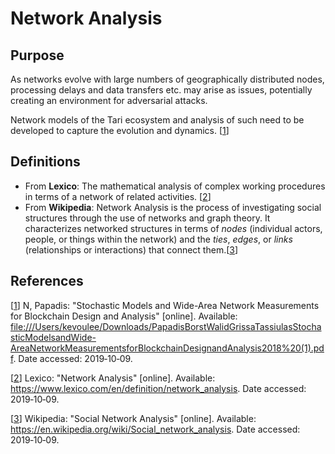 

# Network Analysis

## Purpose

As networks evolve with large numbers of geographically distributed nodes, processing delays and data transfers etc. may arise as issues, potentially creating an environment for adversarial attacks. 

Network models of the Tari ecosystem and analysis of such need to be developed to capture the evolution and dynamics. [[1]]

## Definitions

- From **Lexico**: The mathematical analysis of complex working procedures in terms of a network of related activities. [[2]]
- From **Wikipedia**:  Network Analysis is the process of investigating social structures through the use of networks and graph theory. It characterizes networked structures in terms of *nodes* (individual actors, people, or things within the network) and the *ties*, *edges*, or *links* (relationships or interactions) that connect them.[[3]]

## References

[[1]] N, Papadis: "Stochastic Models and Wide-Area Network Measurements for Blockchain Design and Analysis" [online]. Available: <file:///Users/kevoulee/Downloads/PapadisBorstWalidGrissaTassiulasStochasticModelsandWide-AreaNetworkMeasurementsforBlockchainDesignandAnalysis2018%20(1).pdf>. Date accessed: 
2019&#8209;10&#8209;09.

[1]: file:///Users/kevoulee/Downloads/PapadisBorstWalidGrissaTassiulasStochasticModelsandWide-AreaNetworkMeasurementsforBlockchainDesignandAnalysis2018%20(1).pdf	"Stochastic Models"

[[2]] Lexico: "Network Analysis" [online]. Available: <https://www.lexico.com/en/definition/network_analysis>. Date accessed: 
2019&#8209;10&#8209;09.

[2]: https://www.lexico.com/en/definition/network_analysis	"Network Analysis"

[[3]] Wikipedia: "Social Network Analysis" [online]. Available: <https://en.wikipedia.org/wiki/Social_network_analysis>. Date accessed: 
2019&#8209;10&#8209;09.

[3]: https://en.wikipedia.org/wiki/Social_network_analysis	"Network Analysis"

